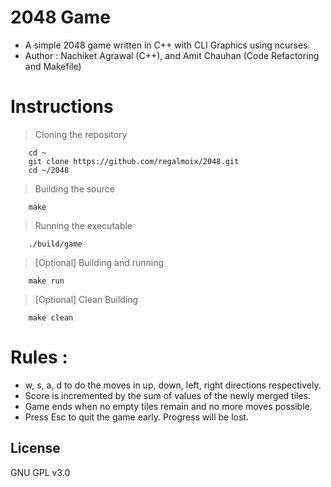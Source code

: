# 2048 Game

* A simple 2048 game written in C++ with CLI Graphics using ncurses.
* Author : Nachiket Agrawal (C++), and Amit Chauhan (Code Refactoring and Makefile) 

# Instructions

> Cloning the repository

        cd ~
        git clone https://github.com/regalmoix/2048.git
        cd ~/2048
        

>  Building the source

        make

>  Running the executable

        ./build/game
>  [Optional] Building and running

        make run
        
>  [Optional] Clean Building

        make clean

# Rules :
* w, s, a, d to do the moves in up, down, left, right directions respectively.
* Score is incremented by the sum of values of the newly merged tiles.
* Game ends when no empty tiles remain and no more moves possible.
* Press Esc to quit the game early. Progress will be lost.

License
----

GNU GPL v3.0

